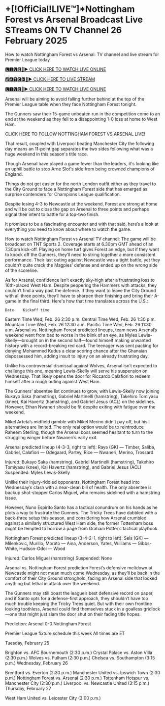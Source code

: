 # +[!OffiCial!LIVE™]*Nottingham Forest vs Arsenal Broadcast Live STreams ON TV Channel 26 February 2025
How to watch Nottingham Forest vs Arsenal: TV channel and live stream for Premier League today

[🅻🅸🆅🅴🔴▶️ CLICK HERE TO WATCH LIVE ONLINE](https://get-premir-leag-full-here.blogspot.com/)

[🆆🅰🆃🅲🅷🔴▶️ CLICK HERE TO LIVE STREAM](https://get-premir-leag-full-here.blogspot.com/)

[🅻🅸🆅🅴🔴▶️ CLICK HERE TO WATCH LIVE ONLINE](https://get-premir-leag-full-here.blogspot.com/)

Arsenal will be aiming to avoid falling further behind at the top of the Premier League table when they face Nottingham Forest tonight.

The Gunners saw their 15-game unbeaten run in the competition come to an end at the weekend as they fell to a disappointing 1-0 loss at home to West Ham.

CLICK HERE TO FOLLOW NOTTINGHAM FOREST VS ARSENAL LIVE!

That result, coupled with Liverpool beating Manchester City the following day means an 11-point gap separates the two sides following what was a huge weekend in this season's title race.

Though Arsenal have played a game fewer than the leaders, it's looking like an uphill battle to stop Arne Slot's side from being crowned champions of England.

Things do not get easier for the north London outfit either as they travel to the City Ground to face a Nottingham Forest side that has emerged as surprise contenders for Champions League qualification.

Despite losing 4-3 to Newcastle at the weekend, Forest are strong at home and will be out to close the gap on Arsenal to three points and perhaps signal their intent to battle for a top-two finish.

It promises to be a fascinating encounter and with that said, here’s a look at everything you need to know about where to watch the game.

How to watch Nottingham Forest vs Arsenal
TV channel: The game will be broadcast on TNT Sports 2. Coverage starts at 6.30pm GMT ahead of an 7.30pm kick-off.
Playing on home turf gives Forest an edge, but if they want to knock off the Gunners, they’ll need to string together a more consistent performance. Their last outing against Newcastle was a tight battle, yet they couldn’t quite crack the Magpies’ defense and ended up on the wrong side of the scoreline.

As for Arsenal, confidence isn’t exactly sky-high after a frustrating loss to 16th-placed West Ham. Despite peppering the Hammers with attacks, they couldn’t find a way past the defense. If they want to leave the City Ground with all three points, they’ll have to sharpen their finishing and bring their A-game in the final third.
Here's how that time translates across the U.S.:

 	Date	Kickoff time
Eastern Time	Wed, Feb. 26	2:30 p.m.
Central Time	Wed, Feb. 26	1:30 p.m.
Mountain Time	Wed, Feb. 26	12:30 a.m.
Pacific Time	Wed, Feb. 26	11:30 a.m.
Arsenal vs. Nottingham Forest predicted lineups, team news
Arsenal’s weekend went from bad to worse in the blink of an eye, as Myles Lewis-Skelly—brought on in the second half—found himself making unwanted history with a record-breaking red card. The teenager was sent packing for denying Mohammed Kudus a clear scoring chance after the Ghanaian dispossessed him, adding insult to injury on an already frustrating day.

Unlike his controversial dismissal against Wolves, Arsenal isn’t expected to challenge this one, meaning Lewis-Skelly will serve his suspension on Wednesday. That likely opens the door for Riccardo Calafiori to redeem himself after a rough outing against West Ham.

The Gunners’ absentee list continues to grow, with Lewis-Skelly now joining Bukayo Saka (hamstring), Gabriel Martinelli (hamstring), Takehiro Tomiyasu (knee), Kai Havertz (hamstring), and Gabriel Jesus (ACL) on the sidelines. However, Ethan Nwaneri should be fit despite exiting with fatigue over the weekend.

Mikel Arteta’s midfield gamble with Mikel Merino didn’t pay off, but his alternatives are limited. The only real option would be to reintroduce Raheem Sterling, though the Arsenal boss seemed hesitant to turn to the struggling winger before Nwaneri’s early exit.

Arsenal predicted lineup (4-3-3, right to left): Raya (GK) — Timber, Saliba, Gabriel, Calafiori — Odegaard, Partey, Rice — Nwaneri, Merino, Trossard

Injured: Bukayo Saka (hamstring), Gabriel Martinelli (hamstring), Takehiro Tomiyasu (knee), Kai Havertz (hamstring), and Gabriel Jesus (ACL)
Suspended: Myles Lewis-Skelly

Unlike their injury-riddled opponents, Nottingham Forest head into Wednesday’s clash with a near-clean bill of health. The only absentee is backup shot-stopper Carlos Miguel, who remains sidelined with a hamstring issue.

However, Nuno Espírito Santo has a tactical conundrum on his hands as he plots a way to frustrate the Gunners. The Tricky Trees have dabbled with a back-three setup this season, and considering how Arsenal crumbled against a similarly structured West Ham side, the former Tottenham boss might be tempted to borrow a page from Graham Potter’s tactical playbook.

Nottingham Forest predicted lineup (3-4-2-1, right to left): Sels (GK) — Milenkovic, Murillo, Morato — Aina, Anderson, Yates, Williams — Gibbs-White, Hudson-Odoi — Wood

Injured: Carlos Miguel (hamstring)
Suspended: None

Arsenal vs. Nottingham Forest prediction
Forest’s defensive meltdown at Newcastle might not mean much come Wednesday, as they’ll be back in the comfort of their City Ground stronghold, facing an Arsenal side that looked anything but lethal in attack over the weekend.

The Gunners may still boast the league’s best defensive record on paper, and if Santo opts for a defense-first approach, they shouldn’t have too much trouble keeping the Tricky Trees quiet. But with their own frontline looking toothless, Arsenal could find themselves stuck in a goalless gridlock—one that might just slam the door shut on their fading title hopes.

Prediction: Arsenal 0-0 Nottingham Forest

Premier League fixture schedule this week
All times are ET

Tuesday, February 25

Brighton vs. AFC Bournemouth (2:30 p.m.)
Crystal Palace vs. Aston Villa (2:30 p.m.)
Wolves vs. Fulham (2:30 p.m.)
Chelsea vs. Southampton (3:15 p.m.)
Wednesday, February 26

Brentford vs. Everton (2:30 p.m.)
Manchester United vs. Ipswich Town (2:30 p.m.)
Nottingham Forest vs. Arsenal (2:30 p.m.)
Tottenham Hotspur vs. Manchester City (2:30 p.m.)
Liverpool vs. Newcastle United (3:15 p.m.)
Thursday, February 27

West Ham United vs. Leicester City (3:00 p.m.)
